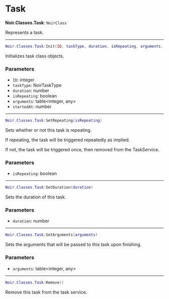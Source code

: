 # Task

**Noir.Classes.Task**: `NoirClass`

Represents a task.

---

```lua
Noir.Classes.Task:Init(ID, taskType, duration, isRepeating, arguments, startedAt)
```
Initializes task class objects.

### Parameters
- `ID`: integer
- `taskType`: NoirTaskType
- `duration`: number
- `isRepeating`: boolean
- `arguments`: table<integer, any>
- `startedAt`: number

---

```lua
Noir.Classes.Task:SetRepeating(isRepeating)
```
Sets whether or not this task is repeating.

If repeating, the task will be triggered repeatedly as implied.

If not, the task will be triggered once, then removed from the TaskService.

### Parameters
- `isRepeating`: boolean

---

```lua
Noir.Classes.Task:SetDuration(duration)
```
Sets the duration of this task.

### Parameters
- `duration`: number

---

```lua
Noir.Classes.Task:SetArguments(arguments)
```
Sets the arguments that will be passed to this task upon finishing.

### Parameters
- `arguments`: table<integer, any>

---

```lua
Noir.Classes.Task:Remove()
```
Remove this task from the task service.